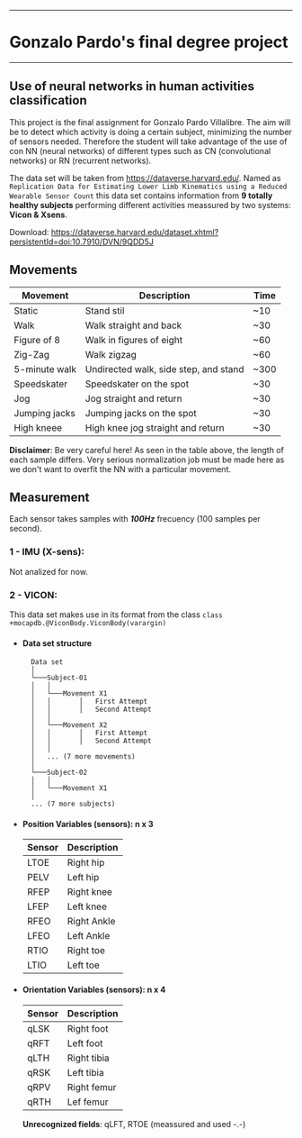 -----------------------------------------

# Gonzalo Pardo's final degree project

-----------------------------------------

## Use of neural networks in human activities classification

This project is the final assignment for Gonzalo Pardo Villalibre. The aim will be to detect which activity is doing a certain subject, minimizing the number of sensors needed. Therefore the student will take advantage of the use of con NN (neural networks) of different types such as CN (convolutional networks) or RN (recurrent networks).

The data set will be taken from https://dataverse.harvard.edu/. Named as `Replication Data for Estimating Lower Limb Kinematics using a Reduced Wearable Sensor Count` this data set contains information from **9 totally healthy subjects** performing different activities meassured by two systems: **Vicon & Xsens**.

Download: https://dataverse.harvard.edu/dataset.xhtml?persistentId=doi:10.7910/DVN/9QDD5J

## Movements

| Movement          | Description                               | Time	|
|---	            |---	                                    |---	|
| Static            | Stand stil                                | ~10	|
| Walk              | Walk straight and back                    | ~30   | 
| Figure of 8       | Walk in figures of eight  	            | ~60 	|
| Zig-Zag  	        | Walk zigzag   	                        | ~60  	|
| 5-minute walk 	| Undirected walk, side step, and stand  	| ~300 	|
| Speedskater  	    | Speedskater on the spot  	                | ~30  	|
| Jog          	    | Jog straight and return 	                | ~30  	|
| Jumping jacks  	| Jumping jacks on the spot  	            | ~30	|
| High kneee        | High knee jog straight and return         | ~30	|

**Disclaimer**: Be very careful here! As seen in the table above, the length of each sample differs. Very serious normalization job must be made here as we don't want to overfit the NN with a particular movement. 

## Measurement

Each sensor takes samples with ***100Hz*** frecuency (100 samples per second). 

### 1 - IMU (X-sens):

Not analized for now.

### 2 - VICON: 

This data set makes use in its format from the class `class +mocapdb.@ViconBody.ViconBody(varargin)`
* #### Data set structure

        Data set
        │
        └───Subject-01
        │   │
        │   └───Movement X1
        │   │       │   First Attempt
        │   │       │   Second Attempt
        │   │
        │   └───Movement X2
        │   │       │   First Attempt
        │   │       │   Second Attempt
        │   │ 
        │   ... (7 more movements)
        │   
        └───Subject-02
        │   │
        │   └───Movement X1
        │   
        ... (7 more subjects)
    

 + #### Position Variables (sensors): n x 3

    | Sensor    | Description   |
    |---	    |---	        |
    |  LTOE     | Right hip     | 
    |  PELV     | Left hip      |
    |  RFEP     | Right knee    |
    |  LFEP     | Left knee     |
    |  RFEO   	| Right Ankle   | 
    |  LFEO  	| Left Ankle  	| 
    |  RTIO     | Right toe     | 
    |  LTIO   	| Left toe	    |

* #### Orientation Variables (sensors):  n x 4 

    | Sensor    | Description       |
    |---	    |---	            |
    |  qLSK     | Right foot        | 
    |  qRFT     | Left foot         |
    |  qLTH     | Right tibia       |
    |  qRSK     | Left tibia        |
    |  qRPV     | Right femur  	    | 
    |  qRTH 	| Lef femur         | 
    
    **Unrecognized fields**: qLFT, RTOE (meassured and used -.-) 
